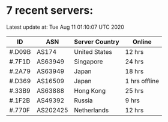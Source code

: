# 7 recent servers:

Latest update at: Tue Aug 11 01:10:07 UTC 2020

| ID | ASN | Server Country | Online |
| -- | --- | -------------- | ------ |
| #.D09B | AS174 | United States | 12 hrs |
| #.7F1D | AS63949 | Singapore | 24 hrs |
| #.2A79 | AS63949 | Japan | 18 hrs |
| #.D369 | AS16509 | Japan | 1 hrs offline |
| #.33B9 | AS63888 | Hong Kong | 25 hrs |
| #.1F2B | AS49392 | Russia | 9 hrs |
| #.770F | AS202425 | Netherlands | 12 hrs |

